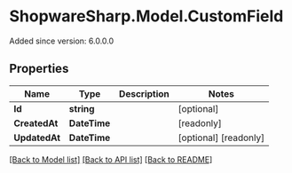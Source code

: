# ShopwareSharp.Model.CustomField
Added since version: 6.0.0.0

## Properties

Name | Type | Description | Notes
------------ | ------------- | ------------- | -------------
**Id** | **string** |  | [optional] 
**CreatedAt** | **DateTime** |  | [readonly] 
**UpdatedAt** | **DateTime** |  | [optional] [readonly] 

[[Back to Model list]](../README.md#documentation-for-models) [[Back to API list]](../README.md#documentation-for-api-endpoints) [[Back to README]](../README.md)

